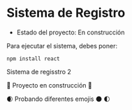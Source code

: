 <h1> Sistema de Registro </h1>

- Estado del proyecto: En construcción

Para ejecutar el sistema, debes poner:

```npm install react```

Sistema de regisstro 2

:construction: Proyecto en construcción :construction:

:waxing_crescent_moon: Probando diferentes emojis :new_moon: :first_quarter_moon: